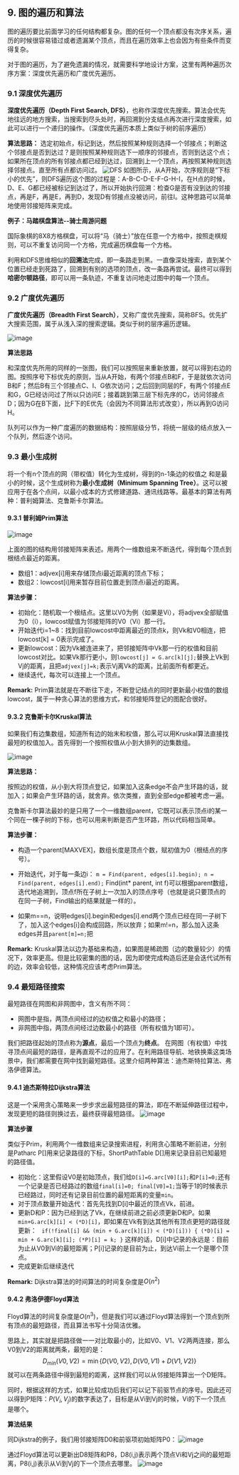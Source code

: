 ﻿## 9. 图的遍历和算法

图的遍历要比前面学习的任何结构都复杂。图的任何一个顶点都没有次序关系，遍历的时候很容易错过或者遗漏某个顶点，而且在遍历效率上也会因为有些条件而变得复杂。

对于图的遍历，为了避免遗漏的情况，就需要科学地设计方案，这里有两种遍历次序方案：深度优先遍历和广度优先遍历。

### 9.1 深度优先遍历

**深度优先遍历（Depth First Search, DFS）**，也称作深度优先搜索。算法会优先地往远的地方搜索，当搜索到尽头处时，再回溯到分支结点再次进行深度搜索，如此可以进行一个递归的操作。（深度优先遍历本质上类似于树的前序遍历）

**算法思路：**
选定初始点，标记到达，然后按照某种规则选择一个邻接点；判断这个邻接点是否到达过？是则按照某种规则选下一顺序的邻接点，否则到达这个点；如果所在顶点的所有邻接点都已经到达过，回溯到上一个顶点，再按照某种规则选择邻接点。直至所有点都访问过。
![DFS](https://user-images.githubusercontent.com/26374671/80908462-fed27580-8d5a-11ea-8475-6257a217fbf4.png)
如图所示，从A开始，次序规则是“下标小的优先”，则DFS遍历这个图的过程是：A-B-C-D-E-F-G-H-I，在H点的时候，D、E、G都已经被标记到达过了，所以开始执行回溯：检查G是否有没到达的邻接点，再是F，再是E，再到D，发现D有邻接点没被访问，前往I。这种思路可以简单地使用邻接矩阵来完成。

**例子：马踏棋盘算法--骑士周游问题**

国际象棋的8X8方格棋盘，可以将“马（骑士）”放在任意一个方格中，按照走棋规则，可以不重复访问同一个方格，完成遍历棋盘每一个方格。

利用和DFS思维相似的**回溯法**完成，即一条路走到黑。一直像深处搜索，直到某个位置已经走到死路了，回溯到有别的选项的顶点，改一条路再尝试。最终可以得到**哈密尔顿路径**，即可以用一条轨迹，不重复访问地走过图中的每一个顶点。

### 9.2 广度优先遍历

**广度优先遍历（Breadth First Search）**，又称广度优先搜索，简称BFS。优先扩大搜索范围，属于从浅入深的搜索逻辑。类似于树的层序遍历逻辑。

![image](https://user-images.githubusercontent.com/26374671/80941757-3d7d3400-8e1e-11ea-8ddc-3bab3c79a1a0.png)

**算法思路**

和深度优先所用的同样的一张图，我们可以按照层来重新放置，就可以得到右边的图。按照序号下标优先的原则，当从A开始，有两个邻接点B和F，于是就依次访问B和F；然后B有三个邻接点C、I、G依次访问；之后回到同层的F，有两个邻接点E和G，G已经访问过了所以只访问E；接着跳到第三层下标先序的C，访问邻接点D；因为G在B下面，比F下的E优先（会因为不同算法形式改变），所以再到G访问H。

队列可以作为一种广度遍历的数据结构：按照层级分节，将统一层级的结点放入一个队列，然后逐个访问。

### 9.3 最小生成树

将一个有n个顶点的网（带权值）转化为生成树，得到的n-1条边的权值之  和是最小的时候，这个生成树称为**最小生成树（Minimum Spanning Tree）**。这可以被应用于在各个点间，以最小成本的方式修建道路、通讯线路等。最基本的算法有两种：普利姆算法、克鲁斯卡尔算法。

#### 9.3.1 普利姆Prim算法 
![image](https://user-images.githubusercontent.com/26374671/81034456-344d9f00-8ed2-11ea-87dd-78f50c6faf6a.png)

上面的图的结构用邻接矩阵来表述。用两个一维数组来不断迭代，得到每个顶点到根结点最近的距离。
- 数组1：adjvex[i]用来存储顶点i最近距离的顶点下标；
- 数组2：lowcost[i]用来暂存目前位置走到顶点i最近的距离。

**算法步骤：**
- 初始化：随机取一个根结点。这里以V0为例（如果是Vi），将adjvex全部赋值为0（i），lowcost赋值为邻接矩阵的V0（Vi）那一行。
- 开始迭代i=1~8：找到目前lowcost中距离最近的顶点k，则Vk和V0相连，把lowcost[k] = 0表示完成了。
- 更新lowcost：因为Vk被连进来了，把邻接矩阵中Vk那一行的权值和目前lowcost对比。如果Vk那行更小，则`lowcost[j] = G.arc[k][j];`替换上Vk到Vj的距离，且把`adjvex[j]=k;`表示Vj离Vk的距离，比前面所有都更近。
- 继续迭代，每次可以连接上一个顶点。

**Remark:** Prim算法就是在不断往下走，不断登记结点的同时更新最小权值的数组lowcost，属于一种贪心算法的思维方式，和邻接矩阵登记的图配合很好。

#### 9.3.2 克鲁斯卡尔Kruskal算法

如果我们有边集数组，知道所有边的始末和权值，那么可以用Kruskal算法直接找最短的权值加入。首先得到一个按照权值从小到大排列的边集数组。

![image](https://user-images.githubusercontent.com/26374671/81041332-90232280-8ee8-11ea-951b-ea91f17793cb.png)

**算法思路：**

按照边的权值，从小到大将顶点登记，如果加入这条edge不会产生环路的话，就加入；如果会产生环路的话，就舍弃。依次类推，直到全部edge都被考虑一遍。

克鲁斯卡尔算法最妙的是只用了一个一维数组parent，它既可以表示顶点i的某一个同在一棵子树的下标，也可以用来判断是否产生环路，所以代码相当简单。

**算法步骤：**
- 构造一个parent[MAXVEX]，数组长度是顶点个数，赋初值为0（根结点的序号）。
- 开始迭代，对于每一条边i：
``
m = Find(parent, edges[i].begin);
n = Find(parent, edges[i].end);
``
Find(int* parent, int f)可以根据parent数组，迭代地追溯到，顶点f所在子树上一次加入的顶点序号（也就是说只要顶点的在同一子树，Find输出的结果就是一样的）。

- 如果m==n，说明edges[i].begin和edges[i].end两个顶点已经在同一子树下了，加入这个edges[i]会构成回路，所以放弃；如果m!=n，那么加入这条edges并且`parent[m]=n;`把

**Remark:** Kruskal算法以边为基础来构造，如果图是稀疏图（边的数量较少）的情况下，效率更高。但是比较密集的图的话，因为即使完成构造后还是会迭代试所有的边，效率会较低，这种情况应该考虑Prim算法。

### 9.4 最短路径搜索

最短路径在网图和非网图中，含义有所不同：
- 网图中是指，两顶点间经过的边权值之和最小的路径；
- 非网图中指，两顶点间经过边数最小的路径（所有权值为1即可）。

我们把路径起始的顶点称为**源点**，最后一个顶点为**终点**。
在网图（有权值）中找寻顶点间最短的路径，是再直观不过的应用了。在利用路径导航、地铁换乘这类场景中，我们都需要在网中找到最短路径。这里介绍两种算法：迪杰斯特拉算法、弗洛伊德算法。

#### 9.4.1 迪杰斯特拉Dijkstra算法

这是一个采用贪心策略来一步步求出最短路径的算法，即在不断延伸路径过程中，发现更短的路径则换过去，最终获得最短路径。
![image](https://user-images.githubusercontent.com/26374671/81050141-77bc0380-8efa-11ea-8908-38a2960a47bd.png)

**算法步骤**

类似于Prim，利用两个一维数组来记录搜索进程，利用贪心策略不断前进，分别是Patharc P[]用来记录路径的下标，ShortPathTable D[]用来记录目前已知最短的路径值。

- 初始化：这里假设V0是初始顶点，我们给`D[i]=G.arc[V0][i];`和`P[i]=0;`还有一个记录是否已经路过的数组`final[i]=0; final[V0]=1;`当等于1的时候表示已经路过，同时还有记录目前位置的最短距离的变量`min`。
- 对于顶点数量开始迭代：首先先找到D[i]中最近的顶点Vk，前进。
- 更新D和P：因为已经到达了Vk，在继续前进之前必须更新D和P。如果`min+G.arc[k][i] < (*D)[i]`，即如果在Vk有到达其他所有顶点更短的路径就更新：
`` if(!final[i] && (min + G.arc[k][i]) < (*D)[i]))
{
	(*D)[i] = min + G.arc[k][i];
	(*P)[i] = k;
}``
这样的话，D[i]中记录的永远是：目前为止从V0到Vi的最短距离；P[i]记录的是目前为止，到达Vi前上一个是哪个顶点。
- 完成更新后继续迭代

**Remark:** Dijkstra算法的时间算法的时间复杂度是$O(n^2)$

#### 9.4.2 弗洛伊德Floyd算法

Floyd算法的时间复杂度是$O(n^3)$，但是我们可以通过Floyd算法得到一个顶点到所有顶点的最短路径，而且算法书写十分简洁优雅。

思路上，其实就是把路径做一一对比取最小的，比如V0、V1、V2两两连接，那么V0到V2的距离就两条，最短的是：$$D_{min}(V0,V2)=\min\{D(V0,V2),D(V0,V1)+D(V1,V2)\}$$就可以在两条路径中得到最短的距离，这样我们可以从邻接矩阵算出一个D矩阵。

同时，根据这样的方式，如果比较成功后我们可以记下前驱节点的序号。因此还可以得到P矩阵：$P(V_i,V_j)$的数字表达了，目标是从Vi到Vj的时候，Vi的下一个顶点是哪个。

**算法结果**

同Dijkstra的例子，我们用邻接矩阵D0和前驱项初始矩阵P0：
![image](https://user-images.githubusercontent.com/26374671/81064712-22412000-8f15-11ea-9eaa-1d88b80d5bac.png)

通过Floyd算法可以更新出D8矩阵和P8，D8(i,j)表示两个顶点Vi和Vj之间的最短距离，P8(i,j)表示从Vi到Vj的下一个顶点去哪里。
![image](https://user-images.githubusercontent.com/26374671/81065721-faeb5280-8f16-11ea-835c-46778f4e8450.png)

